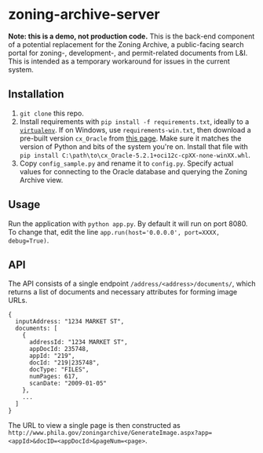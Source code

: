 # zoning-archive-server

**Note: this is a demo, not production code.** This is the back-end component of a potential replacement for the Zoning Archive, a public-facing search portal for zoning-, development-, and permit-related documents from L&I. This is intended as a temporary workaround for issues in the current system.

## Installation

1. `git clone` this repo.
2. Install requirements with `pip install -f requirements.txt`, ideally to a [`virtualenv`](https://virtualenv.pypa.io/en/latest/). If on Windows,  use `requirements-win.txt`, then download a pre-built version `cx_Oracle` from [this page](http://www.lfd.uci.edu/~gohlke/pythonlibs/#cx_oracle). Make sure it matches the version of Python and bits of the system you're on. Install that file with `pip install C:\path\to\cx_Oracle-5.2.1+oci12c-cpXX-none-winXX.whl`.
3. Copy `config_sample.py` and rename it to `config.py`. Specify actual values for connecting to the Oracle database and querying the Zoning Archive view.

## Usage

Run the application with `python app.py`. By default it will run on port 8080. To change that, edit the line `app.run(host='0.0.0.0', port=XXXX, debug=True)`.

## API

The API consists of a single endpoint `/address/<address>/documents/`, which returns a list of documents and necessary attributes for forming image URLs.

    {
      inputAddress: "1234 MARKET ST",
      documents: [
        {
          addressId: "1234 MARKET ST",
          appDocId: 235748,
          appId: "219",
          docId: "219|235748",
          docType: "FILES",
          numPages: 617,
          scanDate: "2009-01-05"
        },
        ...
      ]
    }
The URL to view a single page is then constructed as `http://www.phila.gov/zoningarchive/GenerateImage.aspx?app=<appId>&docID=<appDocId>&pageNum=<page>`.
